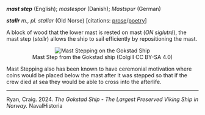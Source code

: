 **_mast step_** (English); _mastespor_ (Danish); _Mastspur_ (German)

_**stallr** m., pl. stallar_ (Old Norse) [citations: [prose](https://onp.ku.dk/onp/onp.php?o75020)/[poetry](https://lexiconpoeticum.org/m.php?p=lemma&i=78913)]  

  A block of wood that the lower mast is rested on mast (_ON siglutré_), the mast step (_stallr_) allows the ship to sail efficiently by repositioning the mast.   

<div align="center">
  
  ![Mast Stepping on the Gokstad Ship](<img width="745" alt="Screenshot 2024-12-05 at 6 53 35 pm" src="https://github.com/user-attachments/assets/eb9bd764-3857-4c98-97bc-86a8b0bf5b11">)  
  Mast Step from the Gokstad ship (Colgill CC BY-SA 4.0)

</div>

  Mast Stepping also has been known to have ceremonial motivation where coins would be placed below the mast after it was stepped so that if the crew died at sea they would be able to cross into the afterlife. 

---

  Ryan, Craig. 2024. _The Gokstad Ship - The Largest Preserved Viking Ship in Norway._ NavalHistoria


